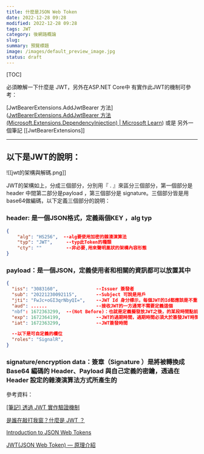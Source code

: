 ```yaml
---
title: 什麼是JSON Web Token
date: 2022-12-28 09:28
modified: 2022-12-28 09:28
tags: JWT
category: 後網路概論
slug:
summary: 預覽標題
image: /images/default_preview_image.jpg
status: draft
---
```


[TOC]

必須瞭解一下什麼是 JWT，另外在ASP.NET Core中 有實作此JWT的機制可參考：

[JwtBearerExtensions.AddJwtBearer 方法]([JwtBearerExtensions.AddJwtBearer 方法 (Microsoft.Extensions.DependencyInjection) | Microsoft Learn](https://learn.microsoft.com/zh-tw/dotnet/api/microsoft.extensions.dependencyinjection.jwtbearerextensions.addjwtbearer?view=aspnetcore-7.0))
或是 另外一個筆記 [[JwtBearerExtensions]]

---

## 以下是JWT的說明：

![[jwt的架構與解碼.png]]

JWT的架構如上，分成三個部分，分別用『 . 』來區分三個部分，第一個部分是header 中間第二部分是payload ，第三個部分是 signature。三個部分皆是用base64做編碼，以下定義三個部分的說明：

### header: 是一個JSON格式，定義兩個KEY ，alg      typ

```json
{  
	"alg": "HS256",  --alg要使用加密的雜湊演算法
	"typ": "JWT",     --typ此Token的種類
	"cty": ""         --非必要,用來聲明巢狀的架構內容形態
}
```

### payload：是一個JSON，定義使用者和相關的資訊都可以放置其中

```JSON
{
  "iss": "3083160",              --Issuer 簽發者
  "sub": "20221230092115",       --Subject 可說是用戶
  "jti": "FwJc+oGI3qrNbyQI=",    --JWT Id 身分標示，每個JWT的Id都應該是不重複的
  "aud": ......                  --接收JWT的一方通常不需要定義這個
  "nbf": 1672363299,  --(Not Before)：也就是定義擬發放JWT之後，的某段時間點前該JWT仍舊是不可用的
  "exp": 1672364199,             --JWT的過期時間，過期時間必須大於簽發JWT時間
  "iat": 1672363299,             --JWT簽發時間

  --以下是可自定義的欄位
  "roles": "SignalR",
}

```


### signature/encryption data：簽章（Signature ）是將被轉換成 Base64 編碼的 Header、Payload 與自己定義的密鑰，透過在 Header 設定的雜湊演算法方式所產生的



參考資料：

[[筆記] 透過 JWT 實作驗證機制](https://medium.com/%E9%BA%A5%E5%85%8B%E7%9A%84%E5%8D%8A%E8%B7%AF%E5%87%BA%E5%AE%B6%E7%AD%86%E8%A8%98/%E7%AD%86%E8%A8%98-%E9%80%8F%E9%81%8E-jwt-%E5%AF%A6%E4%BD%9C%E9%A9%97%E8%AD%89%E6%A9%9F%E5%88%B6-2e64d72594f8)

[是誰在敲打我窗？什麼是 JWT ？](https://5xruby.tw/posts/what-is-jwt)

[Introduction to JSON Web Tokens](https://jwt.io/introduction)

[JWT(JSON Web Token) — 原理介紹](https://medium.com/%E4%BC%81%E9%B5%9D%E4%B9%9F%E6%87%82%E7%A8%8B%E5%BC%8F%E8%A8%AD%E8%A8%88/jwt-json-web-token-%E5%8E%9F%E7%90%86%E4%BB%8B%E7%B4%B9-74abfafad7ba)
